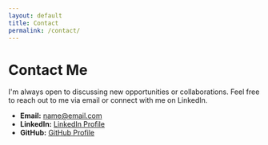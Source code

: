 ```yaml
---
layout: default
title: Contact
permalink: /contact/
---
```


# Contact Me
I'm always open to discussing new opportunities or collaborations. Feel free to reach out to me via email or connect with me on LinkedIn.

- **Email:** [name@email.com](mailto:name@email.com)
- **LinkedIn:** [LinkedIn Profile](#)
- **GitHub:** [GitHub Profile](#)
